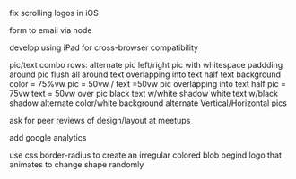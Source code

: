 

fix scrolling logos in iOS

form to email via node

develop using iPad for cross-browser compatibility

pic/text combo rows:
alternate pic left/right
pic with whitespace paddding around
pic flush all around
text overlapping into text half
    text background color = 75%vw
    pic = 50vw / text =50vw
pic overlapping into text half
    pic = 75vw
    text = 50vw over pic
    black text w/white shadow
    white text w/black shadow
    alternate color/white background
alternate Vertical/Horizontal pics

ask for peer reviews of design/layout at meetups

add google analytics

use css border-radius to create an irregular 
colored blob begind logo that animates to 
change shape randomly

